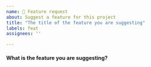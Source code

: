 ```yaml
---
name: 🚀 Feature request
about: Suggest a feature for this project
title: "The title of the feature you are suggesting"
labels: feat
assignees: ''

---
```


#### What is the feature you are suggesting?

<!-- Reminder: This is a public repo. Please do not include sensitive information. -->